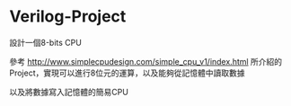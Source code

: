 # Verilog-Project

設計一個8-bits CPU

參考 http://www.simplecpudesign.com/simple_cpu_v1/index.html 所介紹的Project，實現可以進行8位元的運算，以及能夠從記憶體中讀取數據

以及將數據寫入記憶體的簡易CPU

